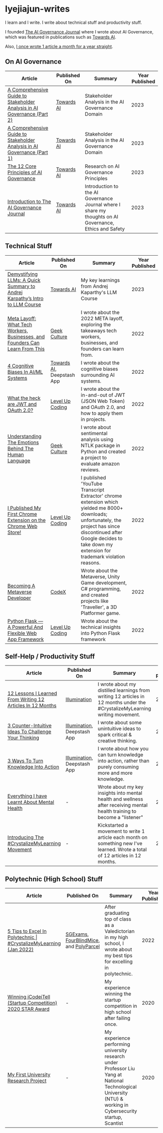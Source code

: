 # lyejiajun-writes
I learn and I write. I write about technical stuff and productivity stuff.

I founded [The AI Governance Journal](https://www.linkedin.com/pulse/introduction-ai-governance-journal-lye-jia-jun/) where I wrote about AI Governance, which was featured in publications such as [Towards AI](https://pub.towardsai.net/).

Also, [I once wrote 1 article a month for a year straight](https://www.linkedin.com/pulse/introducing-crystalizemylearning-movement-lye-jia-jun/).

## On AI Governance
| Article                                              | Published On                                            | Summary                     | Year Published |
|-----------------------------------------------------|-----------------------------------------------------|-----------------------------|----------------|
| [A Comprehensive Guide to Stakeholder Analysis in AI Governance (Part 2)](https://www.linkedin.com/pulse/comprehensive-guide-stakeholder-analysis-ai-part2-lye-jia-jun-zuloc/) | [Towards AI](https://pub.towardsai.net/a-comprehensive-guide-to-stakeholder-analysis-in-ai-governance-part-2-6b9039649317) | Stakeholder Analysis in the AI Governance Domain | 2023 |
| [A Comprehensive Guide to Stakeholder Analysis in AI Governance (Part 1)](https://www.linkedin.com/pulse/comprehensive-guide-stakeholder-analysis-ai-part1-lye-jia-jun-aphgc/) | [Towards AI](https://pub.towardsai.net/a-comprehensive-guide-to-stakeholder-analysis-in-ai-governance-part-1-b8a464755f9f) | Stakeholder Analysis in the AI Governance Domain | 2023 |
| [The 12 Core Principles of AI Governance](https://www.linkedin.com/pulse/12-core-principles-ai-governance-lye-jia-jun/) | [Towards AI](https://pub.towardsai.net/the-12-core-principles-of-ai-governance-a17fd26643c7) | Research on AI Governance Principles | 2023 |
| [Introduction to The AI Governance Journal](https://www.linkedin.com/pulse/introduction-ai-governance-journal-lye-jia-jun) | [Towards AI](https://medium.com/@lyejiajun/introduction-to-the-ai-governance-journal-4b8188e3cad8) | Introduction to the AI Governance Journal where I share my thoughts on AI Governance, Ethics and Safety | 2023 |

## Technical Stuff

| Article                                              | Published On                                            | Summary                     | Year Published |
|-----------------------------------------------------|-----------------------------------------------------|-----------------------------|----------------|
| [Demystifying LLMs: A Quick Summary to Andrej Karpathy’s Intro to LLM Course](https://www.linkedin.com/pulse/demystifying-llms-quick-summary-andrej-karpathys-intro-lye-jia-jun-r70jc) | [Towards AI](https://medium.com/towards-artificial-intelligence/demystifying-llms-a-quick-summary-to-andrej-karpathys-intro-to-llm-course-6816111dc809) | My key learnings from Andrej Kaparthy's LLM Course | 2023 |
| [Meta Layoff: What Tech Workers, Businesses, and Founders Can Learn From This](https://www.linkedin.com/pulse/meta-layoff-what-tech-workers-businesses-founders-can-lye-jia-jun/) | [Geek Culture](https://medium.com/geekculture/meta-layoff-what-tech-workers-businesses-and-founders-can-learn-from-this-19acac036e6f)| I wrote about the 2022 META layoff, exploring the takeaways tech workers, businesses, and founders can learn from. | 2022 |
| [4 Cognitive Biases In AI/ML Systems](https://www.linkedin.com/pulse/4-cognitive-biases-aimlsystems-crystalizemylearning-lye-jia-jun/) | [Towards AI](https://pub.towardsai.net/4-cognitive-biases-in-ai-ml-systems-a208ac87177d), Deepstash App | I wrote about the cognitive biases surrounding AI systems. | 2022 |
| [What the heck are JWT and OAuth 2.0?](https://www.linkedin.com/pulse/what-heck-jwt-oauth20-crystalizemylearning-july2022-lye-jia-jun/) | [Level Up Coding](https://levelup.gitconnected.com/what-the-heck-are-jwt-and-oauth-2-0-865312ed2aff) | I wrote about the in-and-out of JWT (JSON Web Token) and OAuth 2.0, and how to apply them in projects. | 2022 |
| [Understanding The Emotions Behind The Human Language](https://www.linkedin.com/pulse/understanding-emotions-behind-humanlanguage-june2022-lye-jia-jun/) | [Geek Culture](https://medium.com/geekculture/understanding-the-emotions-behind-the-human-language-34938a1fb5c7) | I wrote about sentimental analysis using NTLK package in Python and created a project to evaluate amazon reviews. | 2022 |
| [I Published My First Chrome Extension on the Chrome Web Store!](https://www.linkedin.com/pulse/i-published-my-first-chrome-extension-webstore-may2022-lye-jia-jun) | [Level Up Coding](https://levelup.gitconnected.com/i-published-my-first-chrome-extension-on-the-chrome-web-store-b20f0f75cb03) | I published 'YouTube Transcript Extractor' chrome extension which yielded me 8000+ downloads; unfortunately, the project has since discontinued after Google decides to take down my extension for trademark violation reasons. | 2022 |
| [Becoming A Metaverse Developer](https://www.linkedin.com/pulse/becoming-metaverse-developer-crystalizemylearning-lye-jia-jun) | [CodeX](https://medium.com/codex/becoming-a-metaverse-developer-de398a4702cb) | Wrote about the Metaverse, Unity Game development, C# programming, and created projects like 'Traveller', a 3D Platformer game. | 2022 |
| [Python Flask — A Powerful And Flexible Web App Framework](https://www.linkedin.com/pulse/python-flask-powerful-flexible-web-app-framework-mar2022-jia-jun/?trackingId=NyNiqLU2SlegO4FVv%2FOBLw%3D%3D) | [Level Up Coding](https://levelup.gitconnected.com/python-flask-a-powerful-and-flexible-web-app-framework-crystalizemylearning-mar-2022-6890e39e6c1e) | Wrote about the technical insights into Python Flask framework | 2022 |

## Self-Help / Productivity Stuff
| Article                                              | Published On                                            | Summary                     | Year Published |
|-----------------------------------------------------|-----------------------------------------------------|-----------------------------|----------------|
| [12 Lessons I Learned From Writing 12 Articles In 12 Months](https://www.linkedin.com/pulse/12-lessons-i-learned-from-writing-articles-12months-finale-jia-jun) | [Illumination](https://medium.com/illumination/12-lessons-i-learned-from-writing-12-articles-in-12-months-2b3811a25dc1) | I wrote about my distilled learnings from writing 12 articles in 12 months under the #CrystalizeMyLearning writing movement. | 2022 |
| [3 Counter-Intuitive Ideas To Challenge Your Thinking](https://www.linkedin.com/pulse/3-counter-intuitive-ideas-challenge-yourthinking-lye-jia-jun/) | [Illumination](https://medium.com/illumination/3-ways-to-turn-knowledge-into-action-3978282c7493), Deepstash App | I wrote about some unintuitive ideas to spark critical & creative thinking. | 2022 |
| [3 Ways To Turn Knowledge Into Action](https://www.linkedin.com/pulse/3-ways-turn-knowledge-action-crystalizemylearning-lye-jia-jun/) | [Illumination](https://medium.com/illumination/3-ways-to-turn-knowledge-into-action-3978282c7493), Deepstash App | I wrote about how you can turn knowledge into action, rather than purely consuming more and more knowledge. | 2022 |
| [Everything I have Learnt About Mental Health](https://www.linkedin.com/pulse/everything-i-have-learnt-mental-health-feb2022-lye-jia-jun) | - | Wrote about my key insights into mental health and wellness after receiving mental health training to become a "listener" | 2022 |
| [Introducing The #CrystalizeMyLearning Movement](https://www.linkedin.com/pulse/introducing-crystalizemylearning-movement-lye-jia-jun) | - | Kickstarted a movement to write 1 article each month on something new I've learned. Wrote a total of 12 articles in 12 months. | 2022 |



## Polytechnic (High School) Stuff

| Article                                              | Published On                                            | Summary                     | Year Published |
|-----------------------------------------------------|-----------------------------------------------------|-----------------------------|----------------|
| [5 Tips to Excel In Polytechnic \| #CrystalizeMyLearning (Jan 2022)](https://www.linkedin.com/pulse/5-tips-excel-polytechnic-lye-jia-jun/) | [SGExams](https://medium.com/sgexams/5-tips-to-excel-in-polytechnic-c628d750f47c), [FourBlindMice](https://fourblindmicesg.com/5-tips-to-excel-in-polytechnic/), and [PolyParcel](https://www.polyparcelsg.com/school/5-tips-to-excel-in-polytechnic/) | After graduating top of class as a Valedictorian in my high school, I wrote about my best tips for excelling in polytechnic. | 2022            |
| [Winning iCodeiTell (Startup Competition) 2020 STAR Award](https://www.linkedin.com/pulse/winning-icodeitell-2020-star-award-lye-jia-jun/) | - | My experience winning the startup competition in high school after failing once. | 2020   |
| [My First University Research Project](https://medium.com/@lyejiajun/my-first-research-project-d0cbfc3f4f7d) | - | My experience performing university research under Professor Liu Yang at National Technological University (NTU) & working in Cybersecurity startup, Scantist     | 2020
